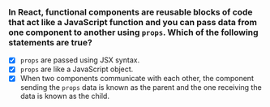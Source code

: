 ### In React, functional components are reusable blocks of code that act like a JavaScript function and you can pass data from one component to another using `props`. Which of the following statements are true?

- [x] `props` are passed using JSX syntax.
- [x] `props` are like a JavaScript object.
- [x] When two components communicate with each other, the component sending the `props` data is known as the parent and the one receiving the data is known as the child.
